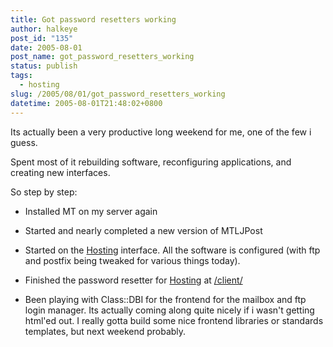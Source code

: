 ```yaml
---
title: Got password resetters working
author: halkeye
post_id: "135"
date: 2005-08-01
post_name: got_password_resetters_working
status: publish
tags:
  - hosting
slug: /2005/08/01/got_password_resetters_working
datetime: 2005-08-01T21:48:02+0800
---
```


Its actually been a very productive long weekend for me, one of the few i guess.  

Spent most of it rebuilding software, reconfiguring applications, and creating new interfaces.  

So step by step:

* Installed MT on my server again  

* Started and nearly completed a new version of MTLJPost  

* Started on the [Hosting](http://hosting.kodekoan.com) interface. All the software is configured (with ftp and postfix being tweaked for various things today).  

* Finished the password resetter for [Hosting](http://hosting.kodekoan.com) at [/client/](http://hosting.kodekoan.com/client/)  

* Been playing with Class::DBI for the frontend for the mailbox and ftp login manager. Its actually coming along quite nicely if i wasn't getting html'ed out. I really gotta build some nice frontend libraries or standards templates, but next weekend probably.